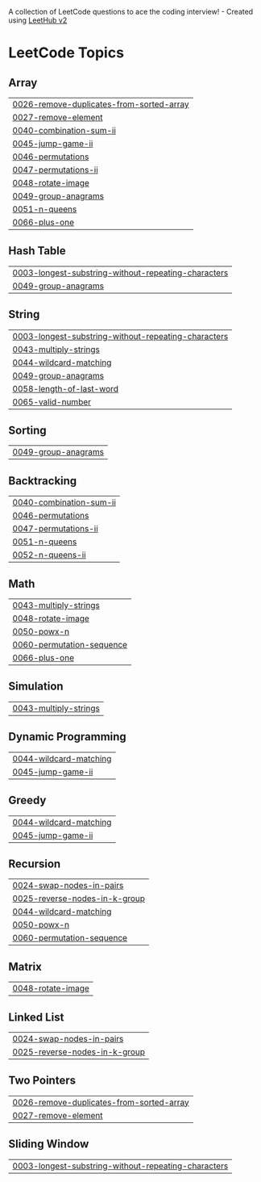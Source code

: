 A collection of LeetCode questions to ace the coding interview! - Created using [LeetHub v2](https://github.com/arunbhardwaj/LeetHub-2.0)
<!---LeetCode Topics Start-->
# LeetCode Topics
## Array
|  |
| ------- |
| [0026-remove-duplicates-from-sorted-array](https://github.com/Nikitha9908/leetcode/tree/master/0026-remove-duplicates-from-sorted-array) |
| [0027-remove-element](https://github.com/Nikitha9908/leetcode/tree/master/0027-remove-element) |
| [0040-combination-sum-ii](https://github.com/Nikitha9908/leetcode/tree/master/0040-combination-sum-ii) |
| [0045-jump-game-ii](https://github.com/Nikitha9908/leetcode/tree/master/0045-jump-game-ii) |
| [0046-permutations](https://github.com/Nikitha9908/leetcode/tree/master/0046-permutations) |
| [0047-permutations-ii](https://github.com/Nikitha9908/leetcode/tree/master/0047-permutations-ii) |
| [0048-rotate-image](https://github.com/Nikitha9908/leetcode/tree/master/0048-rotate-image) |
| [0049-group-anagrams](https://github.com/Nikitha9908/leetcode/tree/master/0049-group-anagrams) |
| [0051-n-queens](https://github.com/Nikitha9908/leetcode/tree/master/0051-n-queens) |
| [0066-plus-one](https://github.com/Nikitha9908/leetcode/tree/master/0066-plus-one) |
## Hash Table
|  |
| ------- |
| [0003-longest-substring-without-repeating-characters](https://github.com/Nikitha9908/leetcode/tree/master/0003-longest-substring-without-repeating-characters) |
| [0049-group-anagrams](https://github.com/Nikitha9908/leetcode/tree/master/0049-group-anagrams) |
## String
|  |
| ------- |
| [0003-longest-substring-without-repeating-characters](https://github.com/Nikitha9908/leetcode/tree/master/0003-longest-substring-without-repeating-characters) |
| [0043-multiply-strings](https://github.com/Nikitha9908/leetcode/tree/master/0043-multiply-strings) |
| [0044-wildcard-matching](https://github.com/Nikitha9908/leetcode/tree/master/0044-wildcard-matching) |
| [0049-group-anagrams](https://github.com/Nikitha9908/leetcode/tree/master/0049-group-anagrams) |
| [0058-length-of-last-word](https://github.com/Nikitha9908/leetcode/tree/master/0058-length-of-last-word) |
| [0065-valid-number](https://github.com/Nikitha9908/leetcode/tree/master/0065-valid-number) |
## Sorting
|  |
| ------- |
| [0049-group-anagrams](https://github.com/Nikitha9908/leetcode/tree/master/0049-group-anagrams) |
## Backtracking
|  |
| ------- |
| [0040-combination-sum-ii](https://github.com/Nikitha9908/leetcode/tree/master/0040-combination-sum-ii) |
| [0046-permutations](https://github.com/Nikitha9908/leetcode/tree/master/0046-permutations) |
| [0047-permutations-ii](https://github.com/Nikitha9908/leetcode/tree/master/0047-permutations-ii) |
| [0051-n-queens](https://github.com/Nikitha9908/leetcode/tree/master/0051-n-queens) |
| [0052-n-queens-ii](https://github.com/Nikitha9908/leetcode/tree/master/0052-n-queens-ii) |
## Math
|  |
| ------- |
| [0043-multiply-strings](https://github.com/Nikitha9908/leetcode/tree/master/0043-multiply-strings) |
| [0048-rotate-image](https://github.com/Nikitha9908/leetcode/tree/master/0048-rotate-image) |
| [0050-powx-n](https://github.com/Nikitha9908/leetcode/tree/master/0050-powx-n) |
| [0060-permutation-sequence](https://github.com/Nikitha9908/leetcode/tree/master/0060-permutation-sequence) |
| [0066-plus-one](https://github.com/Nikitha9908/leetcode/tree/master/0066-plus-one) |
## Simulation
|  |
| ------- |
| [0043-multiply-strings](https://github.com/Nikitha9908/leetcode/tree/master/0043-multiply-strings) |
## Dynamic Programming
|  |
| ------- |
| [0044-wildcard-matching](https://github.com/Nikitha9908/leetcode/tree/master/0044-wildcard-matching) |
| [0045-jump-game-ii](https://github.com/Nikitha9908/leetcode/tree/master/0045-jump-game-ii) |
## Greedy
|  |
| ------- |
| [0044-wildcard-matching](https://github.com/Nikitha9908/leetcode/tree/master/0044-wildcard-matching) |
| [0045-jump-game-ii](https://github.com/Nikitha9908/leetcode/tree/master/0045-jump-game-ii) |
## Recursion
|  |
| ------- |
| [0024-swap-nodes-in-pairs](https://github.com/Nikitha9908/leetcode/tree/master/0024-swap-nodes-in-pairs) |
| [0025-reverse-nodes-in-k-group](https://github.com/Nikitha9908/leetcode/tree/master/0025-reverse-nodes-in-k-group) |
| [0044-wildcard-matching](https://github.com/Nikitha9908/leetcode/tree/master/0044-wildcard-matching) |
| [0050-powx-n](https://github.com/Nikitha9908/leetcode/tree/master/0050-powx-n) |
| [0060-permutation-sequence](https://github.com/Nikitha9908/leetcode/tree/master/0060-permutation-sequence) |
## Matrix
|  |
| ------- |
| [0048-rotate-image](https://github.com/Nikitha9908/leetcode/tree/master/0048-rotate-image) |
## Linked List
|  |
| ------- |
| [0024-swap-nodes-in-pairs](https://github.com/Nikitha9908/leetcode/tree/master/0024-swap-nodes-in-pairs) |
| [0025-reverse-nodes-in-k-group](https://github.com/Nikitha9908/leetcode/tree/master/0025-reverse-nodes-in-k-group) |
## Two Pointers
|  |
| ------- |
| [0026-remove-duplicates-from-sorted-array](https://github.com/Nikitha9908/leetcode/tree/master/0026-remove-duplicates-from-sorted-array) |
| [0027-remove-element](https://github.com/Nikitha9908/leetcode/tree/master/0027-remove-element) |
## Sliding Window
|  |
| ------- |
| [0003-longest-substring-without-repeating-characters](https://github.com/Nikitha9908/leetcode/tree/master/0003-longest-substring-without-repeating-characters) |
<!---LeetCode Topics End-->